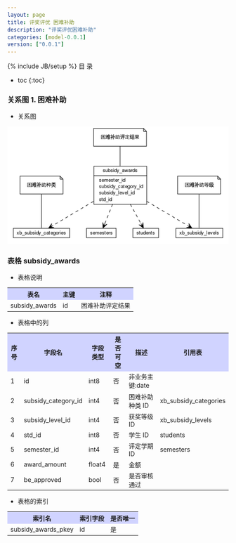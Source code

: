 ```yaml
---
layout: page
title: 评奖评优 困难补助
description: "评奖评优困难补助"
categories: [model-0.0.1]
version: ["0.0.1"]
---
```

{% include JB/setup %}
 目  录

* toc
{:toc}


### 关系图 1. 困难补助
  * 关系图
  
![困难补助](images/subsidy.png)



### 表格 subsidy_awards

  * 表格说明

<table class="table table-bordered table-striped table-condensed">
<tr><th style="background-color:#D0D3FF">表名</th><th style="background-color:#D0D3FF">主键</th><th style="background-color:#D0D3FF">注释</th>  </tr>
<tr><td>subsidy_awards</td><td>id</td><td>困难补助评定结果</td>  </tr>
</table>

  * 表格中的列

<table class="table table-bordered table-striped table-condensed">
<tr><th style="background-color:#D0D3FF">序号</th><th style="background-color:#D0D3FF">字段名</th><th style="background-color:#D0D3FF">字段类型</th><th style="background-color:#D0D3FF">是否可空</th><th style="background-color:#D0D3FF">描述</th><th style="background-color:#D0D3FF">引用表</th>  </tr>
<tr><td>1</td><td>id</td><td>int8</td><td>否</td><td>非业务主键:date</td><td></td>  </tr>
<tr><td>2</td><td>subsidy_category_id</td><td>int4</td><td>否</td><td>困难补助种类 ID</td><td>xb_subsidy_categories</td>  </tr>
<tr><td>3</td><td>subsidy_level_id</td><td>int4</td><td>否</td><td>获奖等级 ID</td><td>xb_subsidy_levels</td>  </tr>
<tr><td>4</td><td>std_id</td><td>int8</td><td>否</td><td>学生 ID</td><td>students</td>  </tr>
<tr><td>5</td><td>semester_id</td><td>int4</td><td>否</td><td>评定学期 ID</td><td>semesters</td>  </tr>
<tr><td>6</td><td>award_amount</td><td>float4</td><td>是</td><td>金额</td><td></td>  </tr>
<tr><td>7</td><td>be_approved</td><td>bool</td><td>否</td><td>是否审核通过</td><td></td>  </tr>
</table>

 
  * 表格的索引

<table class="table table-bordered table-striped table-condensed">
  <tr>
<th style="background-color:#D0D3FF">索引名</th><th style="background-color:#D0D3FF">索引字段</th><th style="background-color:#D0D3FF">是否唯一</th>  </tr>
<tr><td>subsidy_awards_pkey</td><td>id&nbsp;</td><td>是</td>  </tr>
</table>
